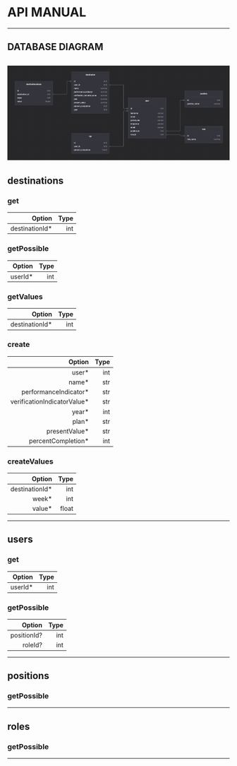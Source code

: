 # API MANUAL
---
## DATABASE DIAGRAM

![DATABASE_DIAGRAM](./db_diagram.png)
---

## destinations

### get
| Option | Type |
| ------:| -----------:|
|destinationId*|int|

### getPossible
| Option | Type |
| ------:| -----------:|
|userId*|int|

### getValues
| Option | Type |
| ------:| -----------:|
|destinationId*|int|

### create
| Option | Type |
| ------:| -----------:|
|user*| int |
|name*| str |
|performanceIndicator*| str|
|verificationIndicatorValue*| str |
|year*| int |
|plan*| str |
|presentValue*| str |
|percentCompletion*| int|

### createValues
| Option | Type |
| ------:| -----------:|
|destinationId*|int|
|week*|int|
|value*|float|

---

## users

### get
| Option | Type |
| ------:| -----------:|
|userId*|int|

### getPossible
| Option | Type |
| ------:| -----------:|
|positionId?|int|
|roleId?|int|

---

## positions


### getPossible
---

## roles


### getPossible

---